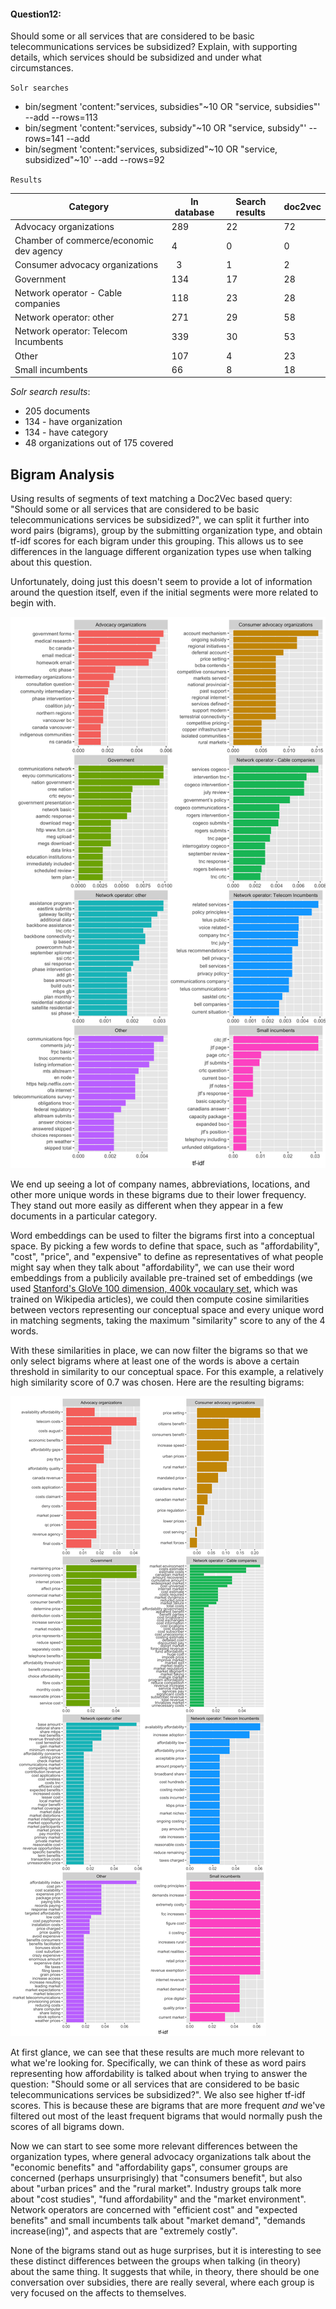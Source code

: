 
#### Question12:

 Should some or all services that are considered to be basic telecommunications services be subsidized? Explain, with supporting details, which services should be subsidized and under what circumstances.

`Solr searches`

- bin/segment 'content:"services, subsidies"~10 OR "service, subsidies"' --add --rows=113
- bin/segment 'content:"services, subsidy"~10 OR "service, subsidy"' --rows=141 --add
- bin/segment 'content:"services, subsidized"~10 OR "service, subsidized"~10' --add --rows=92

`Results`

Category| In database | Search results | doc2vec | 
--- | --- | --- | -- | 
Advocacy organizations |  289 | 22 | 72 | 
Chamber of commerce/economic dev agency |    4 | 0 | 0 |
Consumer advocacy organizations |    3  | 1 | 2 | 
Government  | 134 | 17 | 28 |
Network operator - Cable companies | 118 | 23 | 28 | 
Network operator: other | 271 | 29 | 58 |
Network operator: Telecom Incumbents | 339 | 30 | 53 |
Other | 107 | 4 | 23 | 
Small incumbents  | 66  | 8  | 18 |  

*Solr search results*:
- 205 documents
- 134 - have organization
- 134 - have category
- 48 organizations out of 175 covered

## Bigram Analysis

Using results of segments of text matching a Doc2Vec based query: "Should some or all services that are considered to be basic telecommunications services be subsidized?", we can split it further into word pairs (bigrams), group by the submitting organization type, and obtain tf-idf scores for each bigram under this grouping. This allows us to see differences in the language different organization types use when talking about this question.

Unfortunately, doing just this doesn't seem to provide a lot of information around the question itself, even if the initial segments were more related to begin with.

![](images/subsidies-affordability-bigram-normal.png)

We end up seeing a lot of company names, abbreviations, locations, and other more unique words in these bigrams due to their lower frequency. They stand out more easily as different when they appear in a few documents in a particular category.

Word embeddings can be used to filter the bigrams first into a conceptual space. By picking a few words to define that space, such as "affordability", "cost", "price", and "expensive" to define as representatives of what people might say when they talk about "affordability", we can use their word embeddings from a publicily available pre-trained set of embeddings (we used [Stanford's GloVe 100 dimension, 400k vocaulary set](https://nlp.stanford.edu/projects/glove/), which was trained on Wikipedia articles), we could then compute cosine similarities between vectors representing our conceptual space and every unique word in matching segments, taking the maximum "similarity" score to any of the 4 words.

With these similarities in place, we can now filter the bigrams so that we only select bigrams where at least one of the words is above a certain threshold in similarity to our conceptual space. For this example, a relatively high similarity score of 0.7 was chosen. Here are the resulting bigrams:

![](images/subsidies-affordability-bigram-with-relevance.png)

At first glance, we can see that these results are much more relevant to what we're looking for. Specifically, we can think of these as word pairs representing how affordability is talked about when trying to answer the question: "Should some or all services that are considered to be basic telecommunications services be subsidized?". We also see higher tf-idf scores. This is because these are bigrams that are more frequent *and* we've filtered out most of the least frequent bigrams that would normally push the scores of all bigrams down.

Now we can start to see some more relevant differences between the organization types, where general advocacy organizations talk about the "economic benefits" and "affordability gaps", consumer groups are concerned (perhaps unsurprisingly) that "consumers benefit", but also about "urban prices" and the "rural market". Industry groups talk more about "cost studies", "fund affordability" and the "market environment". Network operators are concerned with "efficient cost" and "expected benefits" and small incumbents talk about "market demand", "demands increase(ing)", and aspects that are "extremely costly".

None of the bigrams stand out as huge surprises, but it is interesting to see these distinct differences between the groups when talking (in theory) about the same thing. It suggests that while, in theory, there should be one conversation over subsidies, there are really several, where each group is very focused on the affects to themselves.